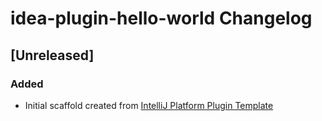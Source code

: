 <!-- Keep a Changelog guide -> https://keepachangelog.com -->

# idea-plugin-hello-world Changelog

## [Unreleased]
### Added
- Initial scaffold created from [IntelliJ Platform Plugin Template](https://github.com/JetBrains/intellij-platform-plugin-template)
